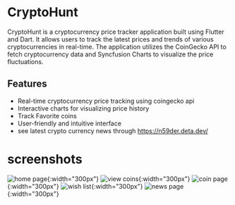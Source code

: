 # CryptoHunt 

CryptoHunt is a cryptocurrency price tracker application built using Flutter and Dart. It allows users to track the latest prices and trends of various cryptocurrencies in real-time. The application utilizes the CoinGecko API to fetch cryptocurrency data and Syncfusion Charts to visualize the price fluctuations.

## Features 
* Real-time cryptocurrency price tracking using coingecko api
* Interactive charts for visualizing price history
* Track Favorite coins 
* User-friendly and intuitive interface
* see latest crypto currency news through https://n59der.deta.dev/

# screenshots 

![home page](./screenshots/home_page.jpeg){:width="300px"}
![view coins](./screenshots/view_coin.jpeg){:width="300px"}
![coin page](./screenshots/coin_page.jpeg){:width="300px"}
![wish list](./screenshots/wishlist_page.jpeg){:width="300px"}
![news page](./screenshots/news_page.jpeg){:width="300px"}